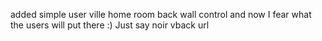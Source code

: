 added simple user ville home room back wall control and now I fear what the users will put there :) Just say noir vback url
